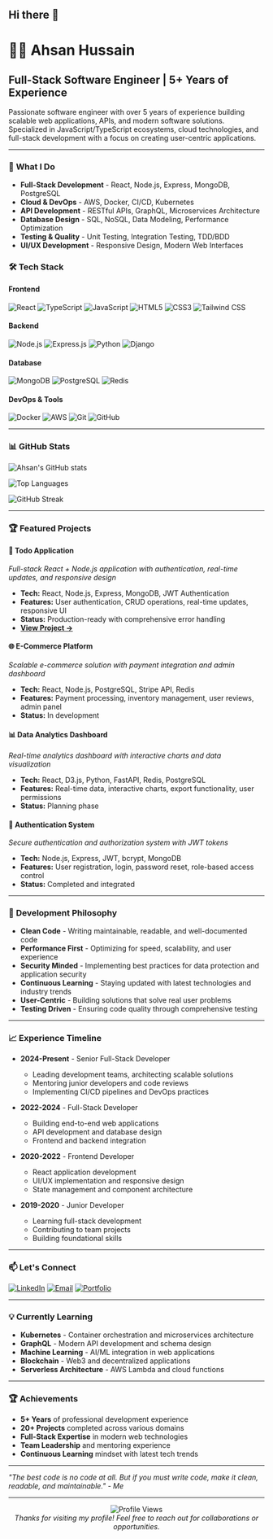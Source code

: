 ## Hi there 👋
# 👨‍💻 Ahsan Hussain

## Full-Stack Software Engineer | 5+ Years of Experience

Passionate software engineer with over 5 years of experience building scalable web applications, APIs, and modern software solutions. Specialized in JavaScript/TypeScript ecosystems, cloud technologies, and full-stack development with a focus on creating user-centric applications.

---

### 🚀 **What I Do**

- **Full-Stack Development** - React, Node.js, Express, MongoDB, PostgreSQL
- **Cloud & DevOps** - AWS, Docker, CI/CD, Kubernetes
- **API Development** - RESTful APIs, GraphQL, Microservices Architecture
- **Database Design** - SQL, NoSQL, Data Modeling, Performance Optimization
- **Testing & Quality** - Unit Testing, Integration Testing, TDD/BDD
- **UI/UX Development** - Responsive Design, Modern Web Interfaces

### 🛠 **Tech Stack**

#### **Frontend**

![React](https://img.shields.io/badge/React-20232A?style=for-the-badge&logo=react&logoColor=61DAFB)
![TypeScript](https://img.shields.io/badge/TypeScript-007ACC?style=for-the-badge&logo=typescript&logoColor=white)
![JavaScript](https://img.shields.io/badge/JavaScript-F7DF1E?style=for-the-badge&logo=javascript&logoColor=black)
![HTML5](https://img.shields.io/badge/HTML5-E34F26?style=for-the-badge&logo=html5&logoColor=white)
![CSS3](https://img.shields.io/badge/CSS3-1572B6?style=for-the-badge&logo=css3&logoColor=white)
![Tailwind CSS](https://img.shields.io/badge/Tailwind_CSS-38B2AC?style=for-the-badge&logo=tailwind-css&logoColor=white)

#### **Backend**

![Node.js](https://img.shields.io/badge/Node.js-43853D?style=for-the-badge&logo=node.js&logoColor=white)
![Express.js](https://img.shields.io/badge/Express.js-404D59?style=for-the-badge&logo=express&logoColor=white)
![Python](https://img.shields.io/badge/Python-3776AB?style=for-the-badge&logo=python&logoColor=white)
![Django](https://img.shields.io/badge/Django-092E20?style=for-the-badge&logo=django&logoColor=white)

#### **Database**

![MongoDB](https://img.shields.io/badge/MongoDB-4EA94B?style=for-the-badge&logo=mongodb&logoColor=white)
![PostgreSQL](https://img.shields.io/badge/PostgreSQL-316192?style=for-the-badge&logo=postgresql&logoColor=white)
![Redis](https://img.shields.io/badge/Redis-DC382D?style=for-the-badge&logo=redis&logoColor=white)

#### **DevOps & Tools**

![Docker](https://img.shields.io/badge/Docker-2496ED?style=for-the-badge&logo=docker&logoColor=white)
![AWS](https://img.shields.io/badge/AWS-232F3E?style=for-the-badge&logo=amazon-aws&logoColor=white)
![Git](https://img.shields.io/badge/Git-F05032?style=for-the-badge&logo=git&logoColor=white)
![GitHub](https://img.shields.io/badge/GitHub-100000?style=for-the-badge&logo=github&logoColor=white)

---

### 📊 **GitHub Stats**

![Ahsan's GitHub stats](https://github-readme-stats.vercel.app/api?username=devahsan22&show_icons=true&theme=radical&hide_border=true)

![Top Languages](https://github-readme-stats.vercel.app/api/top-langs/?username=devahsan22&layout=compact&theme=radical&hide_border=true)

![GitHub Streak](https://github-readme-streak-stats.herokuapp.com/?user=devahsan22&theme=radical&hide_border=true)

---

### 🏆 **Featured Projects**

#### **📱 Todo Application**

_Full-stack React + Node.js application with authentication, real-time updates, and responsive design_

- **Tech:** React, Node.js, Express, MongoDB, JWT Authentication
- **Features:** User authentication, CRUD operations, real-time updates, responsive UI
- **Status:** Production-ready with comprehensive error handling
- **[View Project →](https://github.com/devahsan22/todo-app)**

#### **🌐 E-Commerce Platform**

_Scalable e-commerce solution with payment integration and admin dashboard_

- **Tech:** React, Node.js, PostgreSQL, Stripe API, Redis
- **Features:** Payment processing, inventory management, user reviews, admin panel
- **Status:** In development

#### **📊 Data Analytics Dashboard**

_Real-time analytics dashboard with interactive charts and data visualization_

- **Tech:** React, D3.js, Python, FastAPI, Redis, PostgreSQL
- **Features:** Real-time data, interactive charts, export functionality, user permissions
- **Status:** Planning phase

#### **🔐 Authentication System**

_Secure authentication and authorization system with JWT tokens_

- **Tech:** Node.js, Express, JWT, bcrypt, MongoDB
- **Features:** User registration, login, password reset, role-based access control
- **Status:** Completed and integrated

---

### 🎯 **Development Philosophy**

- **Clean Code** - Writing maintainable, readable, and well-documented code
- **Performance First** - Optimizing for speed, scalability, and user experience
- **Security Minded** - Implementing best practices for data protection and application security
- **Continuous Learning** - Staying updated with latest technologies and industry trends
- **User-Centric** - Building solutions that solve real user problems
- **Testing Driven** - Ensuring code quality through comprehensive testing

---

### 📈 **Experience Timeline**

- **2024-Present** - Senior Full-Stack Developer
  - Leading development teams, architecting scalable solutions
  - Mentoring junior developers and code reviews
  - Implementing CI/CD pipelines and DevOps practices

- **2022-2024** - Full-Stack Developer
  - Building end-to-end web applications
  - API development and database design
  - Frontend and backend integration

- **2020-2022** - Frontend Developer
  - React application development
  - UI/UX implementation and responsive design
  - State management and component architecture

- **2019-2020** - Junior Developer
  - Learning full-stack development
  - Contributing to team projects
  - Building foundational skills

---

### 📫 **Let's Connect**

[![LinkedIn](https://img.shields.io/badge/LinkedIn-0077B5?style=for-the-badge&logo=linkedin&logoColor=white)](https://linkedin.com/in/ahsan-sarfraz)
[![Email](https://img.shields.io/badge/Email-D14836?style=for-the-badge&logo=gmail&logoColor=white)](mailto:ahsandevcodes@gmail.com)
[![Portfolio](https://img.shields.io/badge/Portfolio-FF5722?style=for-the-badge&logo=todoist&logoColor=white)](https://ahsan-sarfraz.dev)

---

### 💡 **Currently Learning**

- **Kubernetes** - Container orchestration and microservices architecture
- **GraphQL** - Modern API development and schema design
- **Machine Learning** - AI/ML integration in web applications
- **Blockchain** - Web3 and decentralized applications
- **Serverless Architecture** - AWS Lambda and cloud functions

---

### 🏆 **Achievements**

- **5+ Years** of professional development experience
- **20+ Projects** completed across various domains
- **Full-Stack Expertise** in modern web technologies
- **Team Leadership** and mentoring experience
- **Continuous Learning** mindset with latest tech trends

---

_"The best code is no code at all. But if you must write code, make it clean, readable, and maintainable." - Me_

---

<div align="center">
  <img src="https://komarev.com/ghpvc/?username=devahsan22&style=flat-square&color=blue" alt="Profile Views"/>
  <br/>
  <em>Thanks for visiting my profile! Feel free to reach out for collaborations or opportunities.</em>
</div>

<!--
**devahsan22/devahsan22** is a ✨ _special_ ✨ repository because its `README.md` (this file) appears on your GitHub profile.

Here are some ideas to get you started:

- 🔭 I’m currently working on ...
- 🌱 I’m currently learning ...
- 👯 I’m looking to collaborate on ...
- 🤔 I’m looking for help with ...
- 💬 Ask me about ...
- 📫 How to reach me: ...
- 😄 Pronouns: ...
- ⚡ Fun fact: ...
-->
